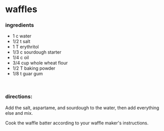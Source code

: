 # waffles

### ingredients
- 1 c water
- 1/2 t salt
- 1 T erythritol
- 1/3 c sourdough starter
- 1/4 c oil
- 3/4 cup whole wheat flour
- 1/2 T baking powder
- 1/8 t guar gum

<br>

### directions:

Add the salt, aspartame, and sourdough to the water, then add everything else and mix.

Cook the waffle batter according to your waffle maker's instructions.
